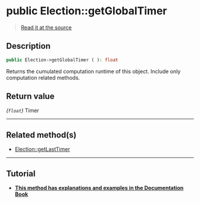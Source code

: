 # public Election::getGlobalTimer

> [Read it at the source](https://github.com/julien-boudry/Condorcet/blob/master/src/Election.php#L224)

## Description    

```php
public Election->getGlobalTimer ( ): float
```

Returns the cumulated computation runtime of this object. Include only computation related methods.


## Return value   

*(`float`)* Timer


---------------------------------------

## Related method(s)      

* [Election::getLastTimer](/Docs/api-reference/Election%20Class/Election--getLastTimer.md)    

---------------------------------------

## Tutorial

* **[This method has explanations and examples in the Documentation Book](https://docs.condorcet.io/3.AsPhpLibrary/7.GoFurther/TimerBenchMarking)**    
